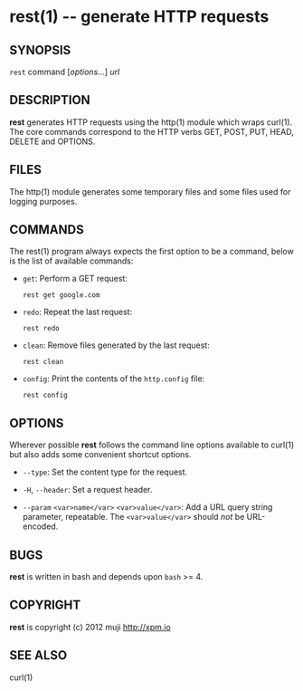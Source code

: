 rest(1) -- generate HTTP requests
=============================================

## SYNOPSIS

`rest` command [<var>options</var>...] <var>url</var><br>

## DESCRIPTION

**rest** generates HTTP requests using the http(1) module which wraps curl(1). The core commands correspond to the HTTP verbs GET, POST, PUT, HEAD, DELETE and OPTIONS.

## FILES

The http(1) module generates some temporary files and some files used for logging purposes.

## COMMANDS

The rest(1) program always expects the first option to be a command, below is the list of available commands:

* `get`:
	Perform a GET request:
	
	`rest get google.com`
	
* `redo`:
	Repeat the last request:

	`rest redo`
	
* `clean`:
	Remove files generated by the last request:

	`rest clean`
	
* `config`:
	Print the contents of the `http.config` file:

	`rest config`

## OPTIONS

Wherever possible **rest** follows the command line options available to curl(1) but also adds some convenient shortcut options.

* `--type`:
	Set the content type for the request.

* `-H`, `--header`:
	Set a request header.
	
* `--param` `<var>name</var>` `<var>value</var>`:
	Add a URL query string parameter, repeatable. The `<var>value</var>` should *not* be URL-encoded.

## BUGS

**rest** is written in bash and depends upon `bash` >= 4.

## COPYRIGHT

**rest** is copyright (c) 2012 muji <http://xpm.io>

## SEE ALSO

curl(1)

[SYNOPSIS]: #SYNOPSIS "SYNOPSIS"
[DESCRIPTION]: #DESCRIPTION "DESCRIPTION"
[FILES]: #FILES "FILES"
[COMMANDS]: #COMMANDS "COMMANDS"
[OPTIONS]: #OPTIONS "OPTIONS"
[BUGS]: #BUGS "BUGS"
[COPYRIGHT]: #COPYRIGHT "COPYRIGHT"
[SEE ALSO]: #SEE-ALSO "SEE ALSO"


[bake(1)]: 	bake.1.html
[http(1)]: 	http.1.html
[rest(1)]: 	rest.1.html
[curl(1)]: 	http://man.cx/curl(1).html
[manpages(5)]: 	http://developer.apple.com/mac/library/documentation/Darwin/Reference/ManPages/man5/manpages.5.html.html
[bake(1)]: bake.1.html
[http(1)]: http.1.html
[rest(1)]: rest.1.html
